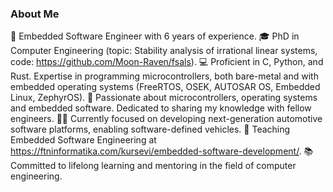 ### About Me

🔧 Embedded Software Engineer with 6 years of experience.
🎓 PhD in Computer Engineering (topic: Stability analysis of irrational linear systems, code: https://github.com/Moon-Raven/fsals).
💻 Proficient in C, Python, and Rust. Expertise in programming microcontrollers, both bare-metal and with embedded operating systems (FreeRTOS, OSEK, AUTOSAR OS, Embedded Linux, ZephyrOS).
🚀 Passionate about microcontrollers, operating systems and embedded software. Dedicated to sharing my knowledge with fellow engineers.
👨‍💻 Currently focused on developing next-generation automotive software platforms, enabling software-defined vehicles.
🌱 Teaching Embedded Software Engineering at https://ftninformatika.com/kursevi/embedded-software-development/.
📚 Committed to lifelong learning and mentoring in the field of computer engineering.
